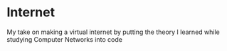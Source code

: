 # Internet
My take on making a virtual internet by putting the theory I learned while studying Computer Networks into code
